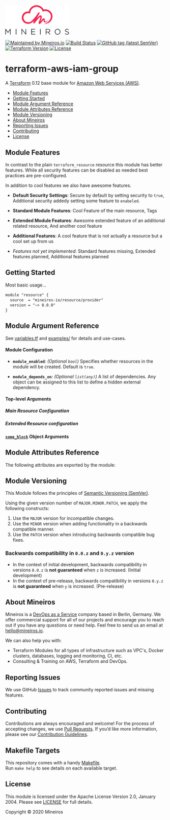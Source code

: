 <img src="https://raw.githubusercontent.com/mineiros-io/brand/master/mineiros-vertial-logo-smaller-font.svg" width="200"/>

[![Maintained by Mineiros.io](https://img.shields.io/badge/maintained%20by-mineiros.io-f32752.svg)](https://mineiros.io/?ref=terraform-aws-iam-group)
[![Build Status](https://mineiros.semaphoreci.com/badges/terraform-aws-iam-group/branches/master.svg?style=shields)](https://mineiros.semaphoreci.com/projects/terraform-aws-iam-group)
[![GitHub tag (latest SemVer)](https://img.shields.io/github/v/tag/mineiros-io/terraform-aws-iam-group.svg?label=latest&sort=semver)](https://github.com/mineiros-io/terraform-aws-iam-group/releases)
[![Terraform Version](https://img.shields.io/badge/terraform-~%3E%200.12.20-brightgreen.svg)](https://github.com/hashicorp/terraform/releases)
[![License](https://img.shields.io/badge/License-Apache%202.0-brightgreen.svg)](https://opensource.org/licenses/Apache-2.0)

# terraform-aws-iam-group
A [Terraform](https://www.terraform.io) 0.12 base module for
[Amazon Web Services (AWS)](https://aws.amazon.com/).

- [Module Features](#module-features)
- [Getting Started](#getting-started)
- [Module Argument Reference](#module-argument-reference)
- [Module Attributes Reference](#module-attributes-reference)
- [Module Versioning](#module-versioning)
- [About Mineiros](#about-mineiros)
- [Reporting Issues](#reporting-issues)
- [Contributing](#contributing)
- [License](#license)

## Module Features
In contrast to the plain `terraform_resource` resource this module has better features.
While all security features can be disabled as needed best practices
are pre-configured.

In addition to cool features we also have awesome features.

- **Default Security Settings**:
  Secure by default by setting security to `true`,
  Additional security addedy setting some feature to `enabeled`.

- **Standard Module Features**:
  Cool Feature of the main resource,
  Tags

- **Extended Module Features**:
  Awesome extended feature of an additional related resource,
  And another cool feature

- **Additional Features**:
  A cool feature that is not actually a resource but a cool set up from us

- *Features not yet implemented*:
  Standard features missing,
  Extended features planned,
  Additional features planned

## Getting Started
Most basic usage...

```hcl
module "resource" {
  source  = "mineiros-io/resource/provider"
  version = "~> 0.0.0"
}
```

## Module Argument Reference
See
[variables.tf](https://github.com/mineiros-io/terraform-aws-iam-group/blob/master/variables.tf)
and
[examples/](https://github.com/mineiros-io/terraform-aws-iam-group/blob/master/examples)
for details and use-cases.

#### Module Configuration
- **`module_enabled`**: *(Optional `bool`)*
Specifies whether resources in the module will be created.
Default is `true`.

- **`module_depends_on`**: *(Optional `list(any)`)*
A list of dependencies. Any object can be assigned to this list to define a hidden
external dependency.

#### Top-level Arguments

##### Main Resource Configuration

##### Extended Resource configuration

#### [`some_block`](#main-resource-configuration) Object Arguments

## Module Attributes Reference
The following attributes are exported by the module:


## Module Versioning
This Module follows the principles of [Semantic Versioning (SemVer)](https://semver.org/).

Using the given version number of `MAJOR.MINOR.PATCH`, we apply the following constructs:
1) Use the `MAJOR` version for incompatible changes.
2) Use the `MINOR` version when adding functionality in a backwards compatible manner.
3) Use the `PATCH` version when introducing backwards compatible bug fixes.

### Backwards compatibility in `0.0.z` and `0.y.z` version
- In the context of initial development, backwards compatibility in versions `0.0.z` is **not guaranteed** when `z` is
  increased. (Initial development)
- In the context of pre-release, backwards compatibility in versions `0.y.z` is **not guaranteed** when `y` is
increased. (Pre-release)

## About Mineiros
Mineiros is a [DevOps as a Service](https://mineiros.io/) company based in Berlin, Germany. We offer commercial support
for all of our projects and encourage you to reach out if you have any questions or need help.
Feel free to send us an email at [hello@mineiros.io](mailto:hello@mineiros.io).

We can also help you with:
- Terraform Modules for all types of infrastructure such as VPC's, Docker clusters,
databases, logging and monitoring, CI, etc.
- Consulting & Training on AWS, Terraform and DevOps.

## Reporting Issues
We use GitHub [Issues](https://github.com/mineiros-io/terraform-aws-iam-group/issues)
to track community reported issues and missing features.

## Contributing
Contributions are always encouraged and welcome! For the process of accepting changes, we use
[Pull Requests](https://github.com/mineiros-io/terraform-aws-iam-group/pulls). If you’d like more information, please
see our [Contribution Guidelines](https://github.com/mineiros-io/terraform-aws-iam-group/blob/master/CONTRIBUTING.md).

## Makefile Targets
This repository comes with a handy
[Makefile](https://github.com/mineiros-io/terraform-aws-iam-group/blob/master/Makefile).  
Run `make help` to see details on each available target.

## License
This module is licensed under the Apache License Version 2.0, January 2004.
Please see [LICENSE](https://github.com/mineiros-io/terraform-aws-iam-group/blob/master/LICENSE) for full details.

Copyright &copy; 2020 Mineiros
